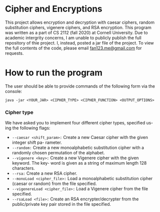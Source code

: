 # Cipher and Encryptions

This project allows encryption and decryption with caesar ciphers, random substitution ciphers, vigenere ciphers, and RSA encryption. This program was written as a part of CS 2112 (fall 2020) at Cornell University. Due to academic intergrity concerns, I am unable to publicly publish the full repository of thie project. I, instead, posted a jar file of the project. To view the full contents of the code, please email fan123.me@gmail.com for requests. 

# How to run the program

The user should be able to provide commands of the following form via the console:
```
java -jar <YOUR_JAR> <CIPHER_TYPE> <CIPHER_FUNCTION> <OUTPUT_OPTIONS>
```
### Cipher type

We have asked you to implement four different cipher types, specified us- ing the following flags:
- ```--caesar <shift_param>:``` Create a new Caesar cipher with the given integer shift pa- rameter.
- ```--random:``` Create a new monoalphabetic substitution cipher with a randomly chosen permutation of the alphabet.
- ```--vigenere <key>:``` Create a new Vigenere cipher with the given keyword. The key- word is given as a string of maximum length 128 characters.
- ```--rsa:``` Create a new RSA cipher.
- ```--monoLoad <cipher_file>:``` Load a monoalphabetic substitution cipher (caesar or random) from the file specified.
- ```--vigenereLoad <cipher_file>:``` Load a Vigenere cipher from the file specified.
- ```--rsaLoad <file>:``` Create an RSA encrypter/decrypter from the public/private key pair stored in the file specified.
